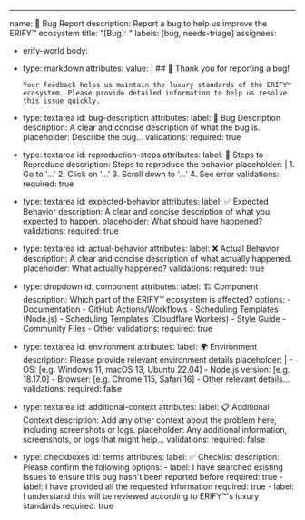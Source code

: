---
name: 🐛 Bug Report
description: Report a bug to help us improve the ERIFY™ ecosystem
title: "[Bug]: "
labels: [bug, needs-triage]
assignees:
  - erify-world
body:
  - type: markdown
    attributes:
      value: |
        ## 💎 Thank you for reporting a bug!
        
        Your feedback helps us maintain the luxury standards of the ERIFY™ ecosystem. Please provide detailed information to help us resolve this issue quickly.

  - type: textarea
    id: bug-description
    attributes:
      label: 🐛 Bug Description
      description: A clear and concise description of what the bug is.
      placeholder: Describe the bug...
    validations:
      required: true

  - type: textarea
    id: reproduction-steps
    attributes:
      label: 🔄 Steps to Reproduce
      description: Steps to reproduce the behavior
      placeholder: |
        1. Go to '...'
        2. Click on '...'
        3. Scroll down to '...'
        4. See error
    validations:
      required: true

  - type: textarea
    id: expected-behavior
    attributes:
      label: ✅ Expected Behavior
      description: A clear and concise description of what you expected to happen.
      placeholder: What should have happened?
    validations:
      required: true

  - type: textarea
    id: actual-behavior
    attributes:
      label: ❌ Actual Behavior
      description: A clear and concise description of what actually happened.
      placeholder: What actually happened?
    validations:
      required: true

  - type: dropdown
    id: component
    attributes:
      label: 🏗️ Component
      description: Which part of the ERIFY™ ecosystem is affected?
      options:
        - Documentation
        - GitHub Actions/Workflows
        - Scheduling Templates (Node.js)
        - Scheduling Templates (Cloudflare Workers)
        - Style Guide
        - Community Files
        - Other
    validations:
      required: true

  - type: textarea
    id: environment
    attributes:
      label: 🌍 Environment
      description: Please provide relevant environment details
      placeholder: |
        - OS: [e.g. Windows 11, macOS 13, Ubuntu 22.04]
        - Node.js version: [e.g. 18.17.0]
        - Browser: [e.g. Chrome 115, Safari 16]
        - Other relevant details...
    validations:
      required: false

  - type: textarea
    id: additional-context
    attributes:
      label: 📋 Additional Context
      description: Add any other context about the problem here, including screenshots or logs.
      placeholder: Any additional information, screenshots, or logs that might help...
    validations:
      required: false

  - type: checkboxes
    id: terms
    attributes:
      label: ✅ Checklist
      description: Please confirm the following
      options:
        - label: I have searched existing issues to ensure this bug hasn't been reported before
          required: true
        - label: I have provided all the requested information
          required: true
        - label: I understand this will be reviewed according to ERIFY™'s luxury standards
          required: true